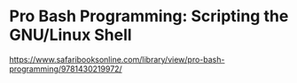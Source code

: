 # Pro Bash Programming: Scripting the GNU/Linux Shell

https://www.safaribooksonline.com/library/view/pro-bash-programming/9781430219972/
